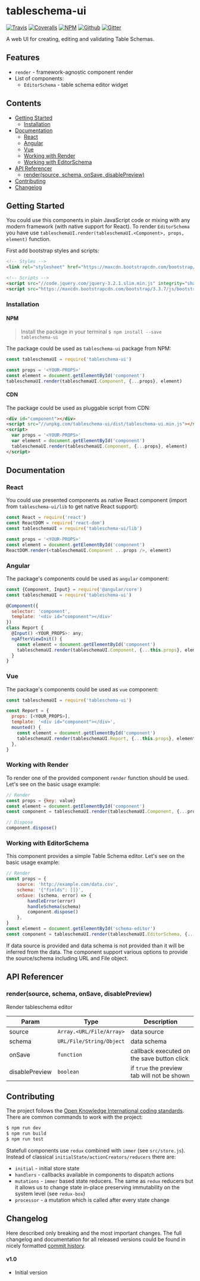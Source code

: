 # tableschema-ui

[![Travis](https://img.shields.io/travis/frictionlessdata/tableschema-ui/master.svg)](https://travis-ci.org/frictionlessdata/tableschema-ui)
[![Coveralls](https://coveralls.io/repos/github/frictionlessdata/tableschema-ui/badge.svg?branch=master)](https://coveralls.io/github/frictionlessdata/tableschema-ui?branch=master)
[![NPM](https://img.shields.io/npm/v/tableschema-ui.svg)](https://www.npmjs.com/package/tableschema-ui)
[![Github](https://img.shields.io/badge/github-master-brightgreen)](https://github.com/frictionlessdata/tableschema-ui)
[![Gitter](https://img.shields.io/gitter/room/frictionlessdata/chat.svg)](https://gitter.im/frictionlessdata/chat)

A web UI for creating, editing and validating Table Schemas.

## Features

- `render` - framework-agnostic component render
- List of components:
  - `EditorSchema` - table schema editor widget

## Contents

<!-- START doctoc generated TOC please keep comment here to allow auto update -->
<!-- DON'T EDIT THIS SECTION, INSTEAD RE-RUN doctoc TO UPDATE -->


- [Getting Started](#getting-started)
  - [Installation](#installation)
- [Documentation](#documentation)
  - [React](#react)
  - [Angular](#angular)
  - [Vue](#vue)
  - [Working with Render](#working-with-render)
  - [Working with EditorSchema](#working-with-editorschema)
- [API Referencer](#api-referencer)
  - [render(source, schema, onSave, disablePreview)](#rendersource-schema-onsave-disablepreview)
- [Contributing](#contributing)
- [Changelog](#changelog)

<!-- END doctoc generated TOC please keep comment here to allow auto update -->

## Getting Started

You could use this components in plain JavaScript code or mixing with any modern framework (with native support for React). To render `EditorSchema` you have use `tableschemaUI.render(tableschemaUI.<Component>, props, element)` function.

First add bootstrap styles and scripts:

```html
<!-- Styles -->
<link rel="stylesheet" href="https://maxcdn.bootstrapcdn.com/bootstrap/3.3.7/css/bootstrap.min.css" integrity="sha384-BVYiiSIFeK1dGmJRAkycuHAHRg32OmUcww7on3RYdg4Va+PmSTsz/K68vbdEjh4u" crossorigin="anonymous">

<!-- Scripts -->
<script src="//code.jquery.com/jquery-3.2.1.slim.min.js" integrity="sha384-KJ3o2DKtIkvYIK3UENzmM7KCkRr/rE9/Qpg6aAZGJwFDMVNA/GpGFF93hXpG5KkN" crossorigin="anonymous"></script>
<script src="https://maxcdn.bootstrapcdn.com/bootstrap/3.3.7/js/bootstrap.min.js" integrity="sha384-Tc5IQib027qvyjSMfHjOMaLkfuWVxZxUPnCJA7l2mCWNIpG9mGCD8wGNIcPD7Txa" crossorigin="anonymous"></script>
```

### Installation

#### NPM

> Install the package in your terminal `$ npm install --save tableschema-ui`

The package could be used as `tableschema-ui` package from NPM:

```javascript
const tableschemaUI = require('tableschema-ui')

const props = '<YOUR-PROPS>'
const element = document.getElementById('component')
tableschemaUI.render(tableschemaUI.Component, {...props}, element)
```

#### CDN

The package could be used as pluggable script from CDN:

```html
<div id="component"></div>
<script src="//unpkg.com/tableschema-ui/dist/tableschema-ui.min.js"></script>
<script>
  var props = '<YOUR-PROPS>'
  var element = document.getElementById('component')
  tableschemaUI.render(tableschemaUI.Component, {...props}, element)
</script>
```

## Documentation

### React

You could use presented components as native React component (import from `tableschema-ui/lib` to get native React support):

```javascript
const React = require('react')
const ReactDOM = require('react-dom')
const tableschemaUI = require('tableschema-ui/lib')

const props = '<YOUR-PROPS>'
const element = document.getElementById('component')
ReactDOM.render(<tableschemaUI.Component ...props />, element)
```

### Angular

The package's components could be used as `angular` component:

```javascript
const {Component, Input} = require('@angular/core')
const tableschemaUI = require('tableschema-ui')

@Component({
  selector: 'component',
  template: '<div id="component"></div>'
})
class Report {
  @Input() <YOUR_PROPS>: any;
  ngAfterViewInit() {
    const element = document.getElementById('component')
    tableschemaUI.render(tableschemaUI.Component, {...this.props}, element)
  }
}
```

### Vue

The package's components could be used as `vue` component:

```javascript
const tableschemaUI = require('tableschema-ui')

const Report = {
  props: [<YOUR_PROPS>],
  template: '<div id="component"></div>',
  mounted() {
    const element = document.getElementById('component')
    tableschemaUI.render(tableschemaUI.Report, {...this.props}, element)
  },
}
```

### Working with Render

To render one of the provided component `render` function should be used. Let's see on the basic usage example:

```javascript
// Render
const props = {key: value}
const element = document.getElementById('component')
const component = tableschemaUI.render(tableschemaUI.Component, {...props}, element)

// Dispose
component.dispose()
```

### Working with EditorSchema

This component provides a simple Table Schema editor. Let's see on the basic usage example:

```javascript
// Render
const props = {
    source: 'http://example.com/data.csv',
    schema: '{"fields": []}',
    onSave: (schema, error) => {
        handleError(error)
        handleSchema(schema)
        component.dispose()
    },
}
const element = document.getElementById('schema-editor')
const component = tableschemaUI.render(tableschemaUI.EditorSchema, {...props}, element)
```

If data source is provided and data schema is not provided than it will be inferred from the data. The component support various options to provide the source/schema including URL and File object.

## API Referencer

### render(source, schema, onSave, disablePreview)
Render tableschema editor


| Param | Type | Description |
| --- | --- | --- |
| source | <code>Array.&lt;URL/File/Array&gt;</code> | data source |
| schema | <code>URL/File/String/Object</code> | data schema |
| onSave | <code>function</code> | callback executed on the save button click |
| disablePreview | <code>boolean</code> | if `true` the preview tab will not be shown |


## Contributing

The project follows the [Open Knowledge International coding standards](https://github.com/okfn/coding-standards). There are common commands to work with the project:

```bash
$ npm run dev
$ npm run build
$ npm run test
```

Statefull components use `redux` combined with `immer` (see `src/store.js`). Instead of classical `initialState/actionCreators/reducers` there are:
- `initial` - initial store state
- `handlers` - callbacks available in components to dispatch actions
- `mutations` - `immer` based state reducers. The same as `redux` reducers but it allows us to change state in-place preserving immutability on the system level (see `redux-box`)
- `processor` - a mutation which is called after every state change

## Changelog

Here described only breaking and the most important changes. The full changelog and documentation for all released versions could be found in nicely formatted [commit history](https://github.com/frictionlessdata/tableschema-ui/commits/master).

#### v1.0

- Initial version
